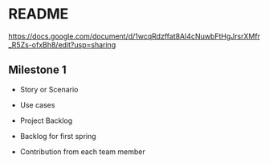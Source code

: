 # README

https://docs.google.com/document/d/1wcqRdzffat8AI4cNuwbFtHgJrsrXMfr_R5Zs-ofxBh8/edit?usp=sharing
## Milestone 1

- Story or Scenario

- Use cases

- Project Backlog

- Backlog for first spring

- Contribution from each team member
